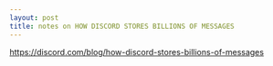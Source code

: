 ```yaml
---
layout: post
title: notes on HOW DISCORD STORES BILLIONS OF MESSAGES
---
```


https://discord.com/blog/how-discord-stores-billions-of-messages






